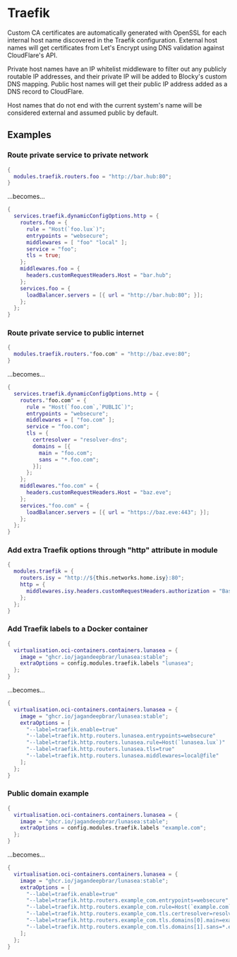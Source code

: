 # Traefik

Custom CA certificates are automatically generated with OpenSSL for each
internal host name discovered in the Traefik configuration. External host names
will get certificates from Let's Encrypt using DNS validation against
CloudFlare's API. 

Private host names have an IP whitelist middleware to filter out any publicly
routable IP addresses, and their private IP will be added to Blocky's custom
DNS mapping. Public host names will get their public IP address added as a DNS
record to CloudFlare.

Host names that do not end with the current system's name will be considered
external and assumed public by default.

## Examples

### Route private service to private network

```nix
{
  modules.traefik.routers.foo = "http://bar.hub:80";
}
```

...becomes...  

```nix
{
  services.traefik.dynamicConfigOptions.http = {
    routers.foo = {
      rule = "Host(`foo.lux`)";
      entrypoints = "websecure";
      middlewares = [ "foo" "local" ];
      service = "foo";
      tls = true;
    };
    middlewares.foo = {
      headers.customRequestHeaders.Host = "bar.hub";
    };
    services.foo = {
      loadBalancer.servers = [{ url = "http://bar.hub:80"; }];
    };
  };
}
```

### Route private service to public internet

```nix
{
  modules.traefik.routers."foo.com" = "http://baz.eve:80";
}
```
...becomes...  

```nix
{
  services.traefik.dynamicConfigOptions.http = {
    routers."foo.com" = {
      rule = "Host(`foo.com`,`PUBLIC`)";
      entrypoints = "websecure";
      middlewares = [ "foo.com" ];
      service = "foo.com";
      tls = {
        certresolver = "resolver-dns"; 
        domains = [{
          main = "foo.com";
          sans = "*.foo.com";
        }];
      };
    };
    middlewares."foo.com" = {
      headers.customRequestHeaders.Host = "baz.eve";
    };
    services."foo.com" = {
      loadBalancer.servers = [{ url = "https://baz.eve:443"; }];
    };
  };
}
```

### Add extra Traefik options through "http" attribute in module

```nix
{
  modules.traefik = { 
    routers.isy = "http://${this.networks.home.isy}:80";
    http = {
      middlewares.isy.headers.customRequestHeaders.authorization = "Basic {{ env `ISY_BASIC_AUTH` }}";
    };
  };
}
```

### Add Traefik labels to a Docker container

```nix
{
  virtualisation.oci-containers.containers.lunasea = {
    image = "ghcr.io/jagandeepbrar/lunasea:stable";
    extraOptions = config.modules.traefik.labels "lunasea";
  };
}
```

...becomes...  

```nix
{
  virtualisation.oci-containers.containers.lunasea = {
    image = "ghcr.io/jagandeepbrar/lunasea:stable";
    extraOptions = [ 
      "--label=traefik.enable=true" 
      "--label=traefik.http.routers.lunasea.entrypoints=websecure"
      "--label=traefik.http.routers.lunasea.rule=Host(`lunasea.lux`)" 
      "--label=traefik.http.routers.lunasea.tls=true" 
      "--label=traefik.http.routers.lunasea.middlewares=local@file" 
    ];
  };
}
```

### Public domain example

```nix
{
  virtualisation.oci-containers.containers.lunasea = {
    image = "ghcr.io/jagandeepbrar/lunasea:stable";
    extraOptions = config.modules.traefik.labels "example.com";
  };
}
```

...becomes...  

```nix
{
  virtualisation.oci-containers.containers.lunasea = {
    image = "ghcr.io/jagandeepbrar/lunasea:stable";
    extraOptions = [ 
      "--label=traefik.enable=true" 
      "--label=traefik.http.routers.example_com.entrypoints=websecure"
      "--label=traefik.http.routers.example_com.rule=Host(`example.com`,`PUBLIC`)" 
      "--label=traefik.http.routers.example_com.tls.certresolver=resolver-dns"
      "--label=traefik.http.routers.example_com.tls.domains[0].main=example.com"
      "--label=traefik.http.routers.example_com.tls.domains[1].sans=*.example.com"
    ];
  };
}
```
